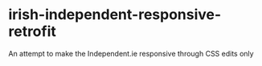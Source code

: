 irish-independent-responsive-retrofit
=====================================

An attempt to make the Independent.ie responsive through CSS edits only

